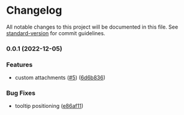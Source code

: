 # Changelog

All notable changes to this project will be documented in this file. See [standard-version](https://github.com/conventional-changelog/standard-version) for commit guidelines.

### 0.0.1 (2022-12-05)


### Features

* custom attachments ([#5](https://github.com/KonnorRogers/ash-editor/issues/5)) ([6d6b836](https://github.com/KonnorRogers/ash-editor/commit/6d6b836102cac3b930f6d2d82d206cc8c8003a68))


### Bug Fixes

* tooltip positioning ([e86af11](https://github.com/KonnorRogers/ash-editor/commit/e86af11c707228b9854689a8acd5ae391836552a))
